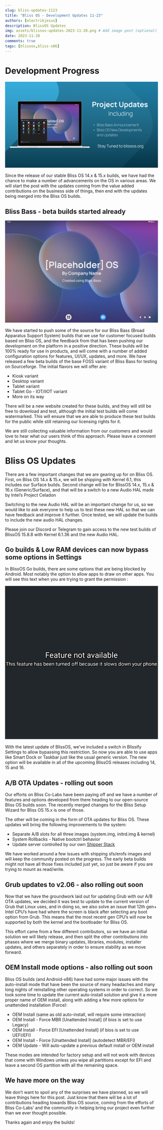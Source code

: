 ```yaml
---
slug: bliss-updates-1123
title: "Bliss OS - Development Updates 11-23"
authors: [electrikjesus]
description: BlissOS Updates
img: assets/blissos-updates-2023-11-20.png # Add image post (optional)
date: 2023-11-20
comments: true
tags: [blissos,bliss-x86]
---
```


# Development Progress

![alt text](assets/blissos-updates-2023-11-20.png "Bliss OS - Development Updates 11-23")

Since the release of our stable Bliss OS 14.x & 15.x builds, we have had the chance to make a number of advancements on the OS in various areas. We will start the post with the updates coming from the value added contributions on the business side of things, then end with the updates being merged into the Bliss OS builds. 


## Bliss Bass - beta builds started already

![alt_text](assets/bliss-updates-1123/blissbass-tabletgo.png "Bliss Bass - Tablet Go - IOT/IIOT test build")

We have started to push some of the source for our Bliss Bass (Broad Apparatus Support System) builds that we use for customer focused builds based on Bliss OS, and the feedback from that has been pushing our development on the platform in a positive direction. These builds will be 100% ready for use in products, and will come with a number of added configuration options for features, UI/UX, updates, and more. We have released a few beta builds of the base FOSS variant of Bliss Bass for testing on Sourceforge. The initial flavors we will offer are:


* Kiosk variant
* Desktop variant
* Tablet variant
* Tablet Go - IOT/IIOT variant
* More on its way

There will be a new website created for these builds, and they will still be free to download and test, although the initial test builds will come watermarked. This will ensure that we are able to produce these test builds for the public while still retaining our licensing rights for it. 

We are still collecting valuable information from our customers and would love to hear what our users think of this approach. Please leave a comment and let us know your thoughts. 


# Bliss OS Updates

There are a few important changes that we are gearing up for on Bliss OS. First, on Bliss OS 14.x & 15.x, we will be shipping with Kernel 6.1, this includes our Surface builds. Second change will be for BlissOS 14.x, 15.x & 16.x (Generic/Surface), and that will be a switch to a new Audio HAL made by Intel’s Project Celadon

Switching to the new Audio HAL will be an important change for us, so we would like to ask everyone to help us to test these new HAL so that we can have feedback and improve it further. Once tested, we will update the builds to include the new audio HAL changes. 

Please join our Discord or Telegram to gain access to the new test builds of BlissOS 15.8.8 with Kernel 6.1.36 and the new Audio HAL.


## Go builds & Low RAM devices can now bypass some options in Settings

In BlissOS Go builds, there are some options that are being blocked by Android. Most notably the option to allow apps to draw on other apps. You will see this text when you are trying to grant the permission :


![alt_text](assets/bliss-updates-1123/image1.jpg "image_tooltip")


With the latest update of BlissOS, we've included a switch in Blissify Settings to allow bypassing this restriction. So now you are able to use apps like Smart Dock or Taskbar just like the usual generic version. The new option will be available in all of the upcoming BlissOS releases including 14, 15 and 16.


## A/B OTA Updates - rolling out soon

Our efforts on Bliss Co-Labs have been paying off and we have a number of features and options developed from there heading to our open-source Bliss OS builds soon. The recently merged changes for the Bliss Setup Wizard for Bliss OS 15.x is one of those. 

The other will be coming in the form of OTA updates for Bliss OS. These updates will bring the following improvements to the system:


* Separate A/B slots for all three images (system.img, initrd.img & kernel)
* System Rollbacks - Native bootctrl behavior
* Update server controlled by our own [Shipper Stack](https://github.com/shipperstack)

We have worked around a few issues with shipping sfs/erofs images and will keep the community posted on the progress. The early beta builds might not have all those fixes included just yet, so just be aware if you are trying to mount as read/write.


## Grub updates to v2.06 - also rolling out soon

Now that we have the groundwork laid out for updating Grub with our A/B OTA updates, we decided it was best to update to the current version of Grub that Linux uses, and in doing so, we also solve an issue that 12th gen+ Intel CPU’s have had where the screen is black after selecting any boot option from Grub. This means that the most recent gen CPU’s will now be supported by both the kernel and the bootloader for Bliss OS. 

This effort came from a few different contributors, so we have an initial solution we will likely release, and then split the other contributions into phases where we merge binary updates, libraries, modules, installer updates, and others separately in order to ensure stability as we move forward. 


## OEM Install mode options - also rolling out soon

Bliss OS builds (and Android-x86)  have had some major issues with the auto-install mode that have been the source of many headaches and many long nights of reinstalling other operating systems in order to correct. So we took some time to update the current auto-install solution and give it a more proper name of OEM install, along with adding a few more options for unattended installation (Force):


* OEM Install (same as old auto-install, will require some interaction)
* OEM Install - Force MBR [Unattended Install] (if bios is set to use Legacy)
* OEM Install - Force EFI [Unattended Install] (if bios is set to use UEFI/EFI)
* OEM Install - Force [Unattended Install] (autodetect MBR/EFI)
* OEM Update - Will auto-update a previous default install or OEM install

These modes are intended for factory setup and will not work with devices that come with Windows unless you wipe all partitions except for EFI and leave a second OS partition with all the remaining space. 


## We have more on the way

We don’t want to spoil any of the surprises we have planned, so we will leave things here for this post. Just know that there will be a lot of contributions heading towards Bliss OS source, coming from the efforts of Bliss Co-Labs’ and the community in helping bring our project even further than we ever thought possible. 

Thanks again and enjoy the builds!
